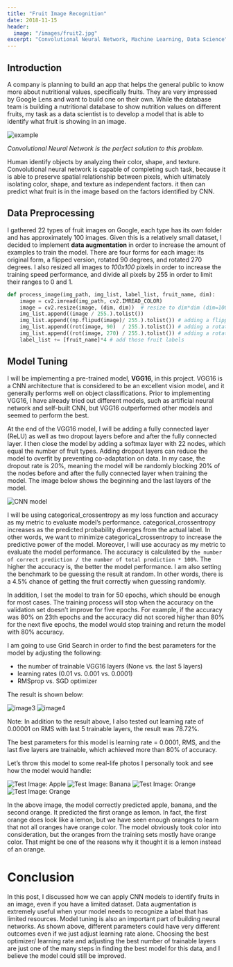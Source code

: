 ```yaml
---
title: "Fruit Image Recognition"
date: 2018-11-15
header:
  image: "/images/fruit2.jpg"
excerpt: "Convolutional Neural Network, Machine Learning, Data Science"
---
```


## Introduction

A company is planning to build an app that helps the general public to know more about nutritional values, specifically fruits. They are very impressed by Google Lens and want to build one on their own. While the database team is building a nutritional database to show nutrition values on different fruits, my task as a data scientist is to develop a model that is able to identify what fruit is showing in an image.

<img src="/images/fruit_image/cnn.jpg" alt="example">

*Convolutional Neural Network is the perfect solution to this problem.*

Human identify objects by analyzing their color, shape, and texture. Convolutional neural network is capable of completing such task, because it is able to preserve spatial relationship between pixels, which ultimately isolating color, shape, and texture as independent factors. it then can predict what fruit is in the image based on the factors identified by CNN.


## Data Preprocessing

I gathered 22 types of fruit images on Google, each type has its own folder and has approximately 100 images. Given this is a relatively small dataset, I decided to implement **data augmentation** in order to increase the amount of examples to train the model. There are four forms for each image: its original form, a flipped version, rotated 90 degrees, and rotated 270 degrees. I also resized all images to *100x100* pixels in order to increase the training speed performance, and divide all pixels by 255 in order to limit their ranges to 0 and 1.

```python
def process_image(img_path, img_list, label_list, fruit_name, dim):
    image = cv2.imread(img_path, cv2.IMREAD_COLOR)
    image = cv2.resize(image, (dim, dim))  # resize to dim*dim (dim=100 in my case)
    img_list.append((image / 255.).tolist())
    img_list.append((np.flipud(image)/ 255.).tolist()) # adding a flipped form
    img_list.append((rot(image, 90)  / 255.).tolist()) # adding a rotated image (90 degrees)
    img_list.append((rot(image, 270) / 255.).tolist()) # adding a rotated image (270 degrees)
    label_list += [fruit_name]*4 # add those fruit labels
```

## Model Tuning

I will be implementing a pre-trained model, **VGG16**, in this project. VGG16 is a CNN architecture that is considered to be an excellent vision model, and it generally performs well on object classifications. Prior to implementing VGG16, I have already tried out different models, such as artificial neural network and self-built CNN, but VGG16 outperformed other models and seemed to perform the best.

At the end of the VGG16 model, I will be adding a fully connected layer (ReLU) as well as two dropout layers before and after the fully connected layer. I then close the model by adding a softmax layer with 22 nodes, which equal the number of fruit types. Adding dropout layers can reduce the model to overfit by preventing co-adaptation on data. In my case, the dropout rate is 20%, meaning the model will be randomly blocking 20% of the nodes before and after the fully connected layer when training the model. The image below shows the beginning and the last layers of the model.

<img src="/images/fruit_image/cnn_model.jpg" alt="CNN model">

I will be using categorical_crossentropy as my loss function and accuracy as my metric to evaluate model’s performance. categorical_crossentropy increases as the predicted probability diverges from the actual label. In other words, we want to minimize categorical_crossentropy to increase the predictive power of the model. Moreover, I will use accuracy as my metric to evaluate the model performance. The accuracy is calculated by `the number of correct prediction / the number of total prediction * 100%`. The higher the accuracy is, the better the model performance. I am also setting the benchmark to be guessing the result at random. In other words, there is a 4.5% chance of getting the fruit correctly when guessing randomly.

In addition, I set the model to train for 50 epochs, which should be enough for most cases. The training process will stop when the accuracy on the validation set doesn’t improve for five epochs. For example, if the accuracy was 80% on 23th epochs and the accuracy did not scored higher than 80% for the next five epochs, the model would stop training and return the model with 80% accuracy.

I am going to use Grid Search in order to find the best parameters for the model by adjusting the following:
* the number of trainable VGG16 layers (None vs. the last 5 layers)
* learning rates (0.01 vs. 0.001 vs. 0.0001)
* RMSprop vs. SGD optimizer

The result is shown below:

<img src="/images/fruit_image/image3.jpg" alt="image3">

<img src="/images/fruit_image/image3.jpg" alt="image4">

Note: In addition to the result above, I also tested out learning rate of 0.00001 on RMS with last 5 trainable layers, the result was 78.72%.

The best parameters for this model is learning rate = 0.0001, RMS, and the last five layers are trainable, which achieved more than 80% of accuracy.

Let’s throw this model to some real-life photos I personally took and see how the model would handle:

<img src="/images/fruit_image/apple1.jpg" alt="Test Image: Apple">
<img src="/images/fruit_image/banana1.jpg" alt="Test Image: Banana">
<img src="/images/fruit_image/orange1.jpg" alt="Test Image: Orange">
<img src="/images/fruit_image/orange2.jpg" alt="Test Image: Orange">

In the above image, the model correctly predicted apple, banana, and the second orange. It predicted the first orange as lemon. In fact, the first orange does look like a lemon, but we have seen enough oranges to learn that not all oranges have orange color. The model obviously took color into consideration, but the oranges from the training sets mostly have orange color. That might be one of the reasons why it thought it is a lemon instead of an orange.


# Conclusion
In this post, I discussed how we can apply CNN models to identify fruits in an image, even if you have a limited dataset. Data augmentation is extremely useful when your model needs to recognize a label that has limited resources. Model tuning is also an important part of building neural networks. As shown above, different parameters could have very different outcomes even if we just adjust learning rate alone. Choosing the best optimizer/ learning rate and adjusting the best number of trainable layers are just one of the many steps in finding the best model for this data, and I believe the model could still be improved.
